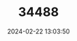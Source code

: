 ---
title: "34488"
category: "Ficus ramiflora"
draft: false
date: 2024-02-22 13:03:50
languages:
  Spanish; Castilian: ["Renaquinho"]
---